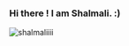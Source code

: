 ### Hi there ! I am Shalmali. :)

<p align="left"> <img src="https://komarev.com/ghpvc/?username=shalmaliiii&label=Profile%20views&color=0e75b6&style=flat" alt="shalmaliiii" /> </p>

